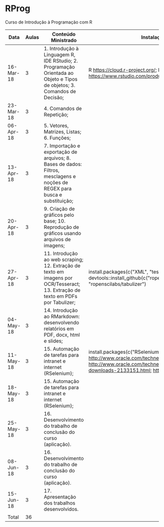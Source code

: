 # RProg
Curso de Introdução à Programação com R

Data | Aulas | Conteúdo Ministrado | Instalação Prévia - Pacotes | Observações
---   |   ---   |   ---   |   ---   |   ---
16-Mar-18 | 3 | 1. Introdução à Linguagem R, IDE RStudio; 2. Programação Orientada ao Objeto e Tipos de objetos; 3. Comandos de Decisão; | R <https://cloud.r-project.org/>; RStudio <https://www.rstudio.com/products/rstudio/download2/#download>; | 
23-Mar-18 | 3 | 4. Comandos de Repetição; |  | T01
06-Apr-18 | 3 | 5. Vetores, Matrizes, Listas; 6. Funções; |  | 
13-Apr-18 | 3 | 7. Importação e exportação de arquivos; 8. Bases de dados: Filtros, mesclagens e noções de REGEX para busca e substituição; |  | T01-Entrega
20-Apr-18 | 3 | 9. Criação de gráficos pelo base; 10. Reprodução de gráficos usando arquivos de imagens;		
27-Apr-18 | 3 | 11. Introdução ao web scraping; 12. Extração de texto em imagens por OCR/Tesseract; 13. Extração de texto em PDFs por Tabulizer; | install.packages(c("XML", "tesseract", "devtools"), dependencies = T); devtools::install_github(c("ropenscilabs/tabulizerjars", "ropenscilabs/tabulizer") | T02
04-May-18 | 3 | 14. Introdução ao RMarkdown: desenvolvendo relatórios em PDF, docx, html e slides; |  | 
11-May-18 | 3 | 15. Automação de tarefas para intranet e internet (RSelenium); | install.packages(c("RSelenium"), dependencies = T); <http://www.oracle.com/technetwork/pt/java/javase/downloads/index.html>; <http://www.oracle.com/technetwork/pt/java/javase/downloads/jdk8-downloads-2133151.html>; <https://www.google.com.br/chrome/> | T02-Entrega
18-May-18 | 3 | 15. Automação de tarefas para intranet e internet (RSelenium); |  | TFinal
25-May-18 | 3 | 16. Desenvolvimento do trabalho de conclusão do curso (aplicação). |  | 
08-Jun-18 | 3 | 16. Desenvolvimento do trabalho de conclusão do curso (aplicação). |  | 
15-Jun-18 | 3 | 17. Apresentação dos trabalhos desenvolvidos.		
Total | 36 |  |  | 
